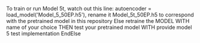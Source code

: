 To train or run Model 5t, 
watch out this line: autoencoder = load_model('Model_5_50EP.h5'), rename it Model_5t_50EP.h5 to correspond with the pretrained model in this repository
Else
    retraine the MODEL WITH
    name of your choice THEN
    test your pretrained model WITH
    provide model 5 test implementation
EndElse
